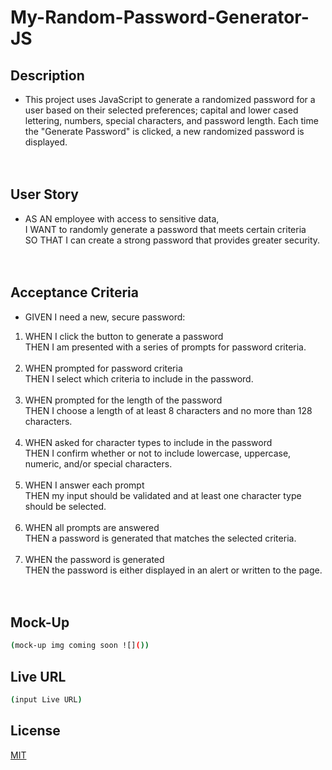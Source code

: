 # My-Random-Password-Generator-JS

## **Description**
- This project uses JavaScript to generate a randomized password for a user based on their selected preferences; capital and lower cased lettering, numbers, special characters, and password length. Each time the "Generate Password" is clicked, a new randomized password is displayed. 
<br/><br/><br/>

## **User Story**
- AS AN employee with access to sensitive data,  
I WANT to randomly generate a password that meets certain criteria  
SO THAT I can create a strong password that provides greater security.
<br/><br/><br/>

## **Acceptance Criteria**
-  GIVEN I need a new, secure password:  
1. WHEN I click the button to generate a password  
   THEN I am presented with a series of prompts for password criteria.
   <br/><br/>  
2. WHEN prompted for password criteria  
   THEN I select which criteria to include in the password.
   <br/><br/>  
3. WHEN prompted for the length of the password  
   THEN I choose a length of at least 8 characters and no more than 128 characters.
   <br/><br/>  
4. WHEN asked for character types to include in the password  
   THEN I confirm whether or not to include lowercase, uppercase, numeric, and/or special characters.
   <br/><br/>  
5. WHEN I answer each prompt  
   THEN my input should be validated and at least one character type should be selected.
   <br/><br/>  
6. WHEN all prompts are answered  
   THEN a password is generated that matches the selected criteria.
   <br/><br/>  
7. WHEN the password is generated  
   THEN the password is either displayed in an alert or written to the page.
<br/><br/><br/>


## **Mock-Up**
```bash
(mock-up img coming soon ![]())
```


## **Live URL**
```bash
(input Live URL)
```


## **License** 
[MIT](https://choosealicense.com/licenses/mit/)